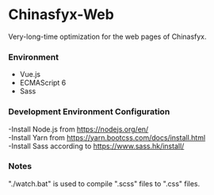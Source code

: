 # Chinasfyx-Web
Very-long-time optimization for the web pages of Chinasfyx.

### Environment
+ Vue.js
+ ECMAScript 6
+ Sass

### Development Environment Configuration
-Install Node.js from https://nodejs.org/en/   
-Install Yarn from https://yarn.bootcss.com/docs/install.html   
-Install Sass according to https://www.sass.hk/install/

### Notes
"./watch.bat" is used to compile ".scss" files to ".css" files.  
